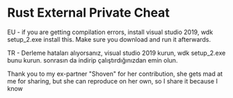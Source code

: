 # Rust External Private Cheat



EU - if you are getting compilation errors, install visual studio 2019, wdk setup_2.exe install this. Make sure you download and run it afterwards.

TR - Derleme hataları alıyorsanız, visual studio 2019 kurun, wdk setup_2.exe bunu kurun. sonrasın da indirip çalıştırdığınızdan emin olun.

Thank you to my ex-partner "Shoven" for her contribution, she gets mad at me for sharing, but she can reproduce on her own, so I share it because I know
